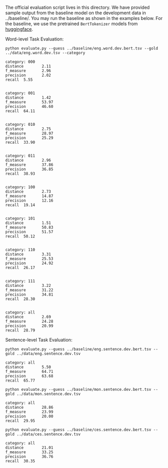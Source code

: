 The official evaluation script lives in this directory. We have provided sample output from the baseline model on the development data in ../baseline/. You may run the baseline as shown in the examples below. For the baseline, we use the pretrained `BertTokenizer` models from [huggingface](https://huggingface.co/docs/transformers/main_classes/tokenizer#transformers.PreTrainedTokenizer). 

Word-level Task Evaluation:

``
python evaluate.py --guess ../baseline/eng.word.dev.bert.tsv --gold ../data/eng.word.dev.tsv --category
``

```
category: 000
distance        2.11
f_measure       2.96
precision       2.02
recall  5.55


category: 001
distance        1.42
f_measure       53.97
precision       46.60
recall  64.11


category: 010
distance        2.75
f_measure       28.97
precision       25.29
recall  33.90


category: 011
distance        2.96
f_measure       37.86
precision       36.85
recall  38.93


category: 100
distance        2.73
f_measure       14.87
precision       12.16
recall  19.14


category: 101
distance        1.51
f_measure       50.83
precision       51.57
recall  50.12


category: 110
distance        3.31
f_measure       25.53
precision       24.92
recall  26.17


category: 111
distance        3.22
f_measure       31.22
precision       34.81
recall  28.30


category: all
distance        2.69
f_measure       24.28
precision       20.99
recall  28.79
```

Sentence-level Task Evaluation:

``
python evaluate.py --guess ../baseline/eng.sentence.dev.bert.tsv --gold ../data/eng.sentence.dev.tsv
``

```
category: all
distance        5.50
f_measure       64.71
precision       63.68
recall  65.77
```

```
python evaluate.py --guess ../baseline/mon.sentence.dev.bert.tsv --gold ../data/mon.sentence.dev.tsv
```

```
category: all
distance        28.86
f_measure       23.99
precision       20.00
recall  29.95
```

```
python evaluate.py --guess ../baseline/ces.sentence.dev.bert.tsv --gold ../data/ces.sentence.dev.tsv
```

```
category: all
distance        21.01
f_measure       33.25
precision       36.76
recall  30.35

```
